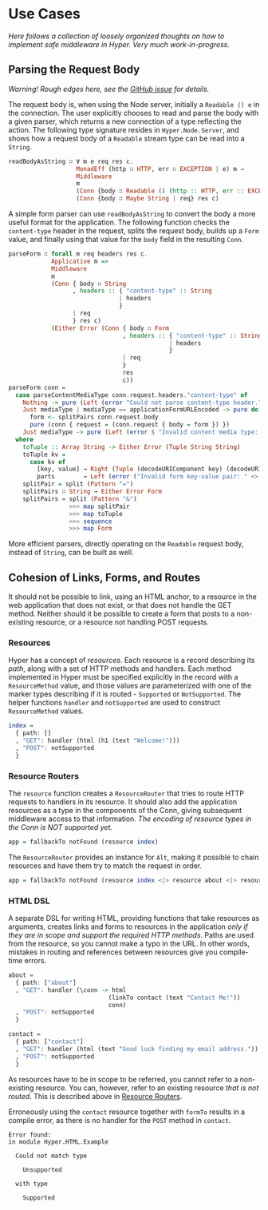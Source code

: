 # Use Cases

*Here follows a collection of loosely organized thoughts on how
to implement safe middleware in Hyper. Very much work-in-progress.*

## Parsing the Request Body

*Warning! Rough edges here, see
the [GitHub issue](https://github.com/owickstrom/hyper/issues/6) for
details.*

The request body is, when using the Node server, initially a `Readable
() e` in the connection. The user explicitly chooses to read and parse
the body with a given parser, which returns a new connection of a type
reflecting the action. The following type signature resides in
`Hyper.Node.Server`, and shows how a request body of a `Readable`
stream type can be read into a `String`.

```purescript
readBodyAsString ∷ ∀ m e req res c.
                   MonadEff (http ∷ HTTP, err ∷ EXCEPTION | e) m ⇒
                   Middleware
                   m
                   (Conn {body ∷ Readable () (http :: HTTP, err :: EXCEPTION | e) | req} res c)
                   (Conn {body ∷ Maybe String | req} res c)
```

A simple form parser can use `readBodyAsString` to convert the body a
more useful format for the application. The following function checks
the `content-type` header in the request, splits the request body,
builds up a `Form` value, and finally using that value for the `body`
field in the resulting `Conn`.

``` purescript
parseForm ∷ forall m req headers res c.
            Applicative m =>
            Middleware
            m
            (Conn { body ∷ String
                  , headers :: { "content-type" :: String
                               | headers
                               }
                  | req
                  } res c)
            (Either Error (Conn { body ∷ Form
                                , headers :: { "content-type" :: String
                                             | headers
                                             }
                                | req
                                }
                                res
                                c))
parseForm conn =
  case parseContentMediaType conn.request.headers."content-type" of
    Nothing -> pure (Left (error "Could not parse content-type header."))
    Just mediaType | mediaType == applicationFormURLEncoded -> pure do
      form <- splitPairs conn.request.body
      pure (conn { request = (conn.request { body = form }) })
    Just mediaType -> pure (Left (error $ "Invalid content media type: " <> show mediaType))
  where
    toTuple :: Array String -> Either Error (Tuple String String)
    toTuple kv =
      case kv of
        [key, value] → Right (Tuple (decodeURIComponent key) (decodeURIComponent value))
        parts        → Left (error ("Invalid form key-value pair: " <> joinWith " " parts))
    splitPair = split (Pattern "=")
    splitPairs ∷ String → Either Error Form
    splitPairs = split (Pattern "&")
                 >>> map splitPair
                 >>> map toTuple
                 >>> sequence
                 >>> map Form
```

More efficient parsers, directly operating on the `Readable` request body,
instead of `String`, can be built as well.

## Cohesion of Links, Forms, and Routes

It should not be possible to link, using an HTML anchor, to a resource in the
web application that does not exist, or that does not handle the GET method.
Neither should it be possible to create a form that posts to a non-existing
resource, or a resource not handling POST requests.

### Resources

Hyper has a concept of *resources*. Each resource is a record describing its
*path*, along with a set of HTTP methods and handlers. Each method implemented
in Hyper must be specified explicitly in the record with a `ResourceMethod`
value, and those values are parameterized with one of the marker types
describing if it is routed - `Supported` or `NotSupported`. The helper
functions `handler` and `notSupported` are used to construct `ResourceMethod`
values.

```purescript
index =
  { path: []
  , "GET": handler (html (h1 (text "Welcome!")))
  , "POST": notSupported
  }
```

### Resource Routers

The `resource` function creates a `ResourceRouter` that tries to route HTTP
requests to handlers in its resource. It should also add the application
resources as a type in the components of the Conn, giving subsequent middleware
access to that information. *The encoding of resource types in the Conn is NOT
supported yet.*

```purescript
app = fallbackTo notFound (resource index)
```

The `ResourceRouter` provides an instance for `Alt`, making it possible to
chain resources and have them try to match the request in order.

```purescript
app = fallbackTo notFound (resource index <|> resource about <|> resource contact)
```

### HTML DSL

A separate DSL for writing HTML, providing functions that take resources as
arguments, creates links and forms to resources in the application *only if
they are in scope and support the required HTTP methods*. Paths are used from
the resource, so you cannot make a typo in the URL. In other words, mistakes in
routing and references between resources give you compile-time errors.

```purescript
about =
  { path: ["about"]
  , "GET": handler (\conn -> html
                            (linkTo contact (text "Contact Me!"))
                            conn)
  , "POST": notSupported
  }

contact =
  { path: ["contact"]
  , "GET": handler (html (text "Good luck finding my email address."))
  , "POST": notSupported
  }
```

As resources have to be in scope to be referred, you cannot refer to a
non-existing resource. You can, however, refer to an existing resource *that is
not routed*. This is described above in [Resource Routers](#resource-routers).

Erroneously using the `contact` resource together with `formTo` results in a
compile error, as there is no handler for the `POST` method in `contact`.

```text
Error found:
in module Hyper.HTML.Example

  Could not match type

    Unsupported

  with type

    Supported

```
